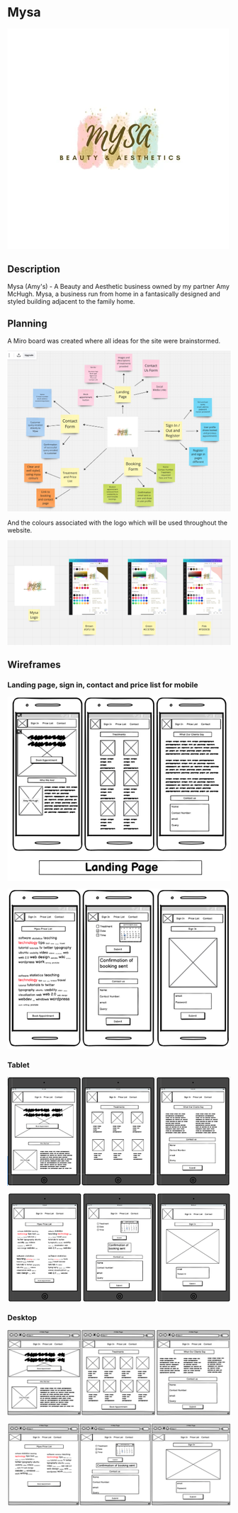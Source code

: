 # Mysa

![Logo](assets/images/mysa.logo.webp)

## Description

Mysa (Amy's) - A Beauty and Aesthetic business owned by my partner Amy McHugh. Mysa, a business run from home in a fantasically designed and styled building adjacent to the family home.

## Planning

A Miro board was created where all ideas for the site were brainstormed.

![Miro](assets/images/Miro-Board.webp)

And the colours associated with the logo which will be used throughout the website.

![Colours](assets/images/Design-Colours.webp)

## Wireframes

### Landing page, sign in, contact and price list for mobile

![Mobile](assets/images/Mobile1.webp)

![Mobile2](assets/images/Mobile2.webp)

### Tablet

![Tablet1](assets/images/Tablet1.png)

![Tablet2](assets/images/Tablet2.png)

### Desktop

![Desktop1](assets/images/Desktop1.png)

![Desktop2](assets/images/Desktop2.png)
